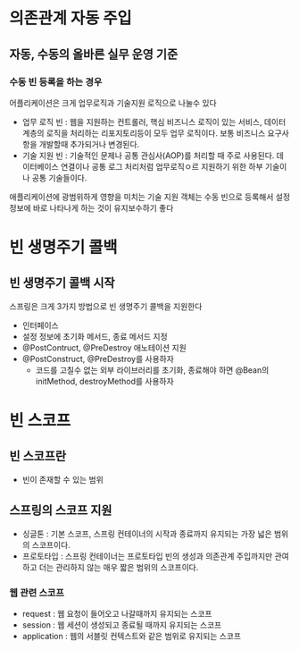 # 의존관계 자동 주입
## 자동, 수동의 올바른 실무 운영 기준
### 수동 빈 등록을 하는 경우
어플리케이션은 크게 업무로직과 기술지원 로직으로 나눌수 있다
- 업무 로직 빈 : 웹을 지원하는 컨트롤러, 핵심 비즈니스 로직이 있는 서비스, 데이터 계층의 로직을 처리하는 리포지토리등이 모두 업무 로직이다. 보통 비즈니스 요구사항을 개발할때 추가되거나 변경된다.
- 기술 지원 빈 : 기술적인 문제나 공통 관심사(AOP)를 처리할 때 주로 사용된다. 데이터베이스 연결이나 공통 로그 처리처럼 업무로직ㅇ르 지원하기 위한 하부 기술이나 공통 기술들이다.

애플리케이션에 광범위하게 영향을 미치는 기술 지원 객체는 수동 빈으로 등록해서 설정 정보에 바로 나타나게 하는 것이 유지보수하기 좋다

# 빈 생명주기 콜백
## 빈 생명주기 콜백 시작
스프링은 크게 3가지 방법으로 빈 생명주기 콜백을 지원한다
- 인터페이스
- 설정 정보에 초기화 메서드, 종료 메서드 지정
- @PostContruct, @PreDestroy 애노테이션 지원
- @PostConstruct, @PreDestroy를 사용하자
    - 코드를 고칠수 없는 외부 라이브러리를 초기화, 종료해야 하면 @Bean의 initMethod, destroyMethod를 사용하자

# 빈 스코프
## 빈 스코프란
- 빈이 존재할 수 있는 범위
## 스프링의 스코프 지원
- 싱글톤 : 기본 스코프, 스프링 컨테이너의 시작과 종료까지 유지되는 가장 넓은 범위의 스코프이다.
- 프로토타입 : 스프링 컨테이너는 프로토타입 빈의 생성과 의존관계 주입까지만 관여하고 더는 관리하지 않는 매우 짧은 범위의 스코프이다.
### 웹 관련 스코프
- request : 웹 요청이 들어오고 나갈때까지 유지되는 스코프
- session : 웹 세션이 생성되고 종료될 때까지 유지되는 스코프
- application : 웹의 서블릿 컨텍스트와 같은 범위로 유지되는 스코프
